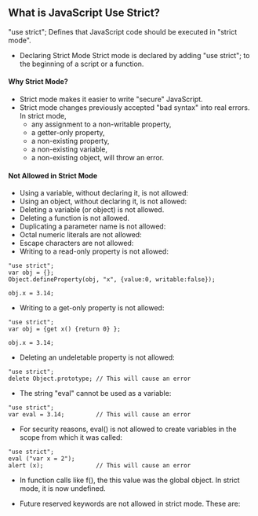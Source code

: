 ##  What is JavaScript Use Strict?
"use strict"; Defines that JavaScript code should be executed in "strict mode".

- Declaring Strict Mode
Strict mode is declared by adding "use strict"; to the beginning of a script or a function.

#### Why Strict Mode? 
- Strict mode makes it easier to write "secure" JavaScript.
- Strict mode changes previously accepted "bad syntax" into real errors.
In strict mode, 
	- any assignment to a non-writable property, 
	- a getter-only property, 
	- a non-existing property, 
	- a non-existing variable, 
	- a non-existing object, 
will throw an error.

#### Not Allowed in Strict Mode 
- Using a variable, without declaring it, is not allowed:
- Using an object, without declaring it, is not allowed:
- Deleting a variable (or object) is not allowed.
- Deleting a function is not allowed.
- Duplicating a parameter name is not allowed:
- Octal numeric literals are not allowed:
- Escape characters are not allowed:
- Writing to a read-only property is not allowed:
````
"use strict";
var obj = {};
Object.defineProperty(obj, "x", {value:0, writable:false});

obj.x = 3.14; 
````
- Writing to a get-only property is not allowed:
````
"use strict";
var obj = {get x() {return 0} };

obj.x = 3.14;  
````
- Deleting an undeletable property is not allowed:
````
"use strict";
delete Object.prototype; // This will cause an error
````
- The string "eval" cannot be used as a variable:
````
"use strict";
var eval = 3.14;         // This will cause an error
````
- For security reasons, eval() is not allowed to create variables in the scope from which it was called:
````
"use strict";
eval ("var x = 2");
alert (x);               // This will cause an error
````
- In function calls like f(), the this value was the global object. In strict mode, it is now undefined.

- Future reserved keywords are not allowed in strict mode. These are:






